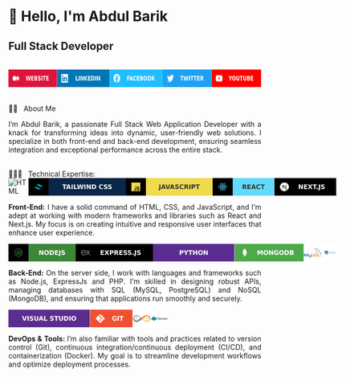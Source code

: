<h1> 👋 Hello, I'm Abdul Barik </h1>
<b><h2>Full Stack Developer</h2></b>

<br>

<div style="display: flex">
  <a href="https://abdul-barik-portfolio.vercel.app/" target="_blank"> <img src="images/WEBSITE.svg" alt="" height="35px" width="auto"></a>
  <a href="https://www.linkedin.com/in/abdul-barik1997/" target="_blank"> <img src="images/LINKEDIN.svg" alt="" height="35px" width="auto"></a>
  <a href="https://www.facebook.com/Abdul.Barik.1997" target="_blank"><img src="images/FACEBOOK.svg" alt="" height="35px" width="auto"></a>
   <a href="https://twitter.com/Md_Abdul_Barik" target="_blank"><img src="images/TWITTER.svg" alt="" height="35px" width="auto"></a>
   <a href="https://www.youtube.com/@abdulbarik8716" target="_blank"><img src="images/YOUTUBE.svg" alt="" height="35px" width="auto"></a>
</div>
<br>

👨‍🏫 &nbsp; About Me

<p align="justify">
I’m Abdul Barik, a passionate Full Stack Web Application Developer with a knack for transforming ideas into dynamic, user-friendly web solutions. I specialize in both front-end and back-end development, ensuring seamless integration and exceptional performance across the entire stack.
</p>

<br>
👨🏽‍💻 &nbsp; Technical Expertise:
<div style="display: flex">
   <img src="images/html.svg" alt="HTML" height="35px" width="auto">
   <img src="images/t-css.svg" alt="TAILWIND CSS" height="35px" width="auto">
   <img src="images/javascript.svg" alt="JavaScript" height="35px" width="auto">
   <img src="images/react.svg" alt="React" height="35px" width="auto">
   <img src="images/next.svg" alt="Next" height="35px" width="auto">
</div>
<p align="justify">
<b>Front-End:</b> I have a solid command of HTML, CSS, and JavaScript, and I’m adept at working with modern frameworks and libraries such as React and Next.js. My focus is on creating intuitive and responsive user interfaces that enhance user experience.
</p>
<div style="display: flex">
   <img src="images/node.svg" alt="Node" height="35px" width="auto">
   <img src="images/express.svg" alt="ExpressJs" height="35px" width="auto">
   <img src="images/python.svg" alt="Python" height="35px" width="auto">
   <img src="images/mongobd.svg" alt="MongoDB" height="35px" width="auto">
   <img src="images/mysql.svg" alt="MySQL" height="35px" width="auto">
   <img src="images/postgresql.svg" alt="PostgreSQL" height="35px" width="auto">
   
</div>
<p align="justify">
<b>Back-End:</b> On the server side, I work with languages and frameworks such as Node.js, ExpressJs and PHP. I’m skilled in designing robust APIs, managing databases with SQL (MySQL, PostgreSQL) and NoSQL (MongoDB), and ensuring that applications run smoothly and securely.
</p>
<div style="display: flex">
   <img src="images/vscode.svg" alt="vscode" height="35px" width="auto">
   <img src="images/git.svg" alt="it" height="35px" width="auto">
   <img src="images/ci-cd.svg" alt="CI/CD" height="35px" width="auto">
   <img src="images/docker.svg" alt="Docker" height="35px" width="auto">
</div>
<p align="justify">
<b>DevOps & Tools: </b> I’m also familiar with tools and practices related to version control (Git), continuous integration/continuous deployment (CI/CD), and containerization (Docker). My goal is to streamline development workflows and optimize deployment processes.
</p>
